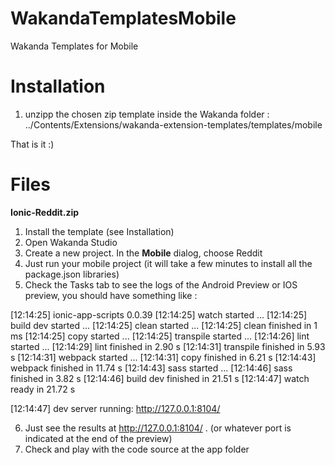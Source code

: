 # WakandaTemplatesMobile
Wakanda Templates for Mobile

# Installation

1. unzipp the chosen zip template inside the Wakanda folder : 
../Contents/Extensions/wakanda-extension-templates/templates/mobile

That is it :) 


# Files

**Ionic-Reddit.zip**

1. Install the template (see Installation)
2. Open Wakanda Studio
3. Create a new project. In the **Mobile** dialog, choose Reddit
4. Just run your mobile project (it will take a few minutes to install all the package.json libraries)
5. Check the Tasks tab to see the logs of the Android Preview or IOS preview, you should have something like :

[12:14:25]  ionic-app-scripts 0.0.39
[12:14:25]  watch started ...
[12:14:25]  build dev started ...
[12:14:25]  clean started ...
[12:14:25]  clean finished in 1 ms
[12:14:25]  copy started ...
[12:14:25]  transpile started ...
[12:14:26]  lint started ...
[12:14:29]  lint finished in 2.90 s
[12:14:31]  transpile finished in 5.93 s
[12:14:31]  webpack started ...
[12:14:31]  copy finished in 6.21 s
[12:14:43]  webpack finished in 11.74 s
[12:14:43]  sass started ...
[12:14:46]  sass finished in 3.82 s
[12:14:46]  build dev finished in 21.51 s
[12:14:47]  watch ready in 21.72 s 

[12:14:47]  dev server running: http://127.0.0.1:8104/

6. Just see the results at http://127.0.0.1:8104/ . (or whatever port is indicated at the end of the preview)
7. Check and play with the code source at the app folder


